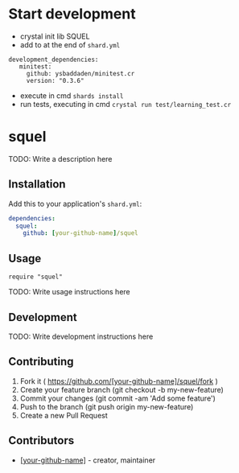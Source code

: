 # Start development
- crystal init lib SQUEL
- add to at the end of `shard.yml`
```
development_dependencies:
   minitest:
     github: ysbaddaden/minitest.cr
     version: "0.3.6"
```
- execute in cmd ```shards install```
- run tests, executing in cmd ``` crystal run test/learning_test.cr ```
# squel

TODO: Write a description here

## Installation

Add this to your application's `shard.yml`:

```yaml
dependencies:
  squel:
    github: [your-github-name]/squel
```

## Usage

```crystal
require "squel"
```

TODO: Write usage instructions here

## Development

TODO: Write development instructions here

## Contributing

1. Fork it ( https://github.com/[your-github-name]/squel/fork )
2. Create your feature branch (git checkout -b my-new-feature)
3. Commit your changes (git commit -am 'Add some feature')
4. Push to the branch (git push origin my-new-feature)
5. Create a new Pull Request

## Contributors

- [[your-github-name]](https://github.com/[your-github-name])  - creator, maintainer
